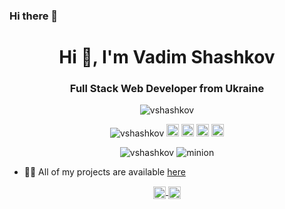 ### Hi there 👋

<!--
**vshashkov/vshashkov** is a ✨ _special_ ✨ repository because its `README.md` (this file) appears on your GitHub profile.

Here are some ideas to get you started:

- 🔭 I’m currently working on ...
- 🌱 I’m currently learning ...
- 👯 I’m looking to collaborate on ...
- 🤔 I’m looking for help with ...
- 💬 Ask me about ...
- 📫 How to reach me: ...
- 😄 Pronouns: ...
- ⚡ Fun fact: ...
-->


<h1 align="center">
  Hi 👋, I'm Vadim Shashkov
</h1>
<h3 align="center">
  Full Stack Web Developer from Ukraine 
</h3>

<p align="center">
  <img src="https://media.giphy.com/media/cnuS67F8IoVTYRvJXE/source.gif" alt="vshashkov"/>
</p>

<p align="center">
  <img src="https://komarev.com/ghpvc/?username=vshashkov" alt="vshashkov" />
  <img src="https://img.icons8.com/color/48/000000/git.png" alt="git" width="20" height="20"/> 
  <img src="https://img.icons8.com/color/48/000000/react-native.png" alt="react" width="20" height="20"/> 
  <img src="https://img.icons8.com/color/48/000000/intellij-idea.png" alt="II" width="20" height="20"/> 
  <img src="https://img.icons8.com/color/48/000000/nodejs.png" alt="nodejs" width="20" height="20"/> 
</p>
  
<p align="center">
  <img src="https://github-readme-stats.vercel.app/api?username=vshashkov&show_icons=true" alt="vshashkov"/>
    <img src="https://media.giphy.com/media/lCP95tGSbMmWI/giphy.gif" alt="minion"/>
</p>

- 👨‍💻 All of my projects are available [here](https://github.com/vshashkov?tab=repositories)

<p align="center">
  <a href="https://www.linkedin.com/in/vshashkov/" target="blank">
    <img align="center" 
         src="https://cdn.jsdelivr.net/npm/simple-icons@3.0.1/icons/linkedin.svg" 
         alt="https://www.linkedin.com/in/vshashkov/" 
         height="20" 
         width="20"/>
  </a>
  <a href="https://www.facebook.com/vshashkov" target="blank">
    <img align="center" 
         src="https://cdn.jsdelivr.net/npm/simple-icons@3.0.1/icons/facebook.svg" 
         alt="https://www.facebook.com/vshashkov" 
         height="20" 
         width="20"/>
  </a>
</p>
